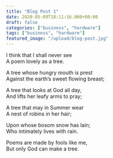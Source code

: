 ```yaml
---
title: "Blog Post 1"
date: 2020-05-09T18:11:16.000+00:00
draft: false
categories: ["business", "hardware"]
tags: ["business", "hardware"]
featured_image: "/upload/blog-post.jpg"
---
```


I think that I shall never see  
A poem lovely as a tree.

A tree whose hungry mouth is prest  
Against the earth’s sweet flowing breast;

A tree that looks at God all day,  
And lifts her leafy arms to pray;

A tree that may in Summer wear  
A nest of robins in her hair;

Upon whose bosom snow has lain;  
Who intimately lives with rain.

Poems are made by fools like me,  
But only God can make a tree.